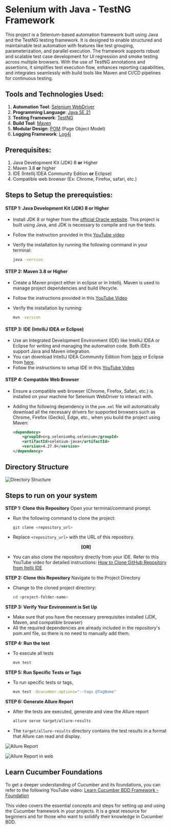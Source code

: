 # Selenium with Java - TestNG Framework
This project is a Selenium-based automation framework built using Java and the TestNG testing framework. It is designed to enable structured and maintainable test automation with features like test grouping, parameterization, and parallel execution. The framework supports robust and scalable test case development for UI regression and smoke testing across multiple browsers. With the use of TestNG annotations and assertions, it simplifies test execution flow, enhances reporting capabilities, and integrates seamlessly with build tools like Maven and CI/CD pipelines for continuous testing. 

## Tools and Technologies Used:
1. **Automation Tool**: [Selenium WebDriver](https://www.simplilearn.com/tutorials/selenium-tutorial/what-is-selenium-webdriver)
2. **Programming Language**: [Java SE 21](https://www.oracle.com/in/java/technologies/downloads/#jdk23-windows)  
3. **Testing Framework**: [TestNG](https://mvnrepository.com/artifact/io.cucumber/cucumber-testng)  
4. **Build Tool**: [Maven](https://maven.apache.org/)  
5. **Modular Design**: [POM](https://maven.apache.org/guides/introduction/introduction-to-the-pom.html) (Page Object Model)  
6. **Logging Framework**: [Log4j](https://testsigma.com/blog/log4j-selenium/) 

## Prerequisites:
1.	Java Development Kit (JDK) 8 **or** Higher
2.	Maven 3.8 **or** higher
3.	IDE (Intellij IDEA Community Edition **or** Eclipse)
4.	Compatible web browser (Ex: Chrome, Firefox, safari, etc.)

## Steps to Setup the prerequisties:
#### STEP 1: Java Development Kit (JDK) 8 **or** Higher
- Install JDK 8 or higher from the [official Oracle website](https://www.oracle.com/in/java/technologies/downloads/#jdk23-windows). This project is built using Java, and JDK is necessary to compile and run the tests.
- Follow the instruction provided in this [YouTube video](https://youtu.be/R6MoDMASwag?si=3eZOx12oEFkiDfRW)
- Verify the installation by running the following command in your terminal:
  
  ```bash
  java -version

#### STEP 2: Maven 3.8 **or** Higher
- Create a Maven project either in eclipse or in Intellij. Maven is used to manage project dependencies and build lifecycle.
- Follow the instructions provided in this [YouTube Video](https://youtu.be/i0ACQF8yX9E?si=fr01yXov68DbKqjV)
- Verify the installation by running:

  ```bash
  mvn -version

#### STEP 3:  IDE (IntelliJ IDEA or Eclipse)
- Use an Integrated Development Environment (IDE) like IntelliJ IDEA or Eclipse for writing and managing the automation code. Both IDEs support Java and Maven integration.
- You can download IntelliJ IDEA Community Edition from [here](https://www.jetbrains.com/idea/download/?section=windows) or Eclipse from [here](https://www.eclipse.org/downloads/download.php?file=/oomph/epp/2024-09/R/eclipse-inst-jre-win64.exe).
- Follow the instructions to setup IDE in this [YouTube Video](https://youtu.be/j6mLD6e75Go?si=KjORnMvATkEikUBM)

#### STEP 4: Compatible Web Browser
- Ensure a compatible web browser (Chrome, Firefox, Safari, etc.) is installed on your machine for Selenium WebDriver to interact with.
- Adding the following dependency in the `pom.xml` file will automatically download all the necessary drivers for supported browsers such as Chrome, Firefox (Gecko), Edge, etc., when you build the project using Maven:

  ```xml
  <dependency>
      <groupId>org.seleniumhq.selenium</groupId>
      <artifactId>selenium-java</artifactId>
      <version>4.27.0</version>
  </dependency>

## Directory Structure
![Directory Structure](https://github.com/user-attachments/assets/11f85d3e-00ab-4930-84fc-bc24b05e6eda)

## Steps to run on your system
**STEP 1: Clone this Repository**
Open your terminal/command prompt.
   - Run the following command to clone the project:
     ```bash
     git clone <repository_url>
     ```
   - Replace `<repository_url>` with the URL of this repository.

<p align="center"><b>[OR]</b></p>

- You can also clone the repository directly from your IDE. Refer to this YouTube video for detailed instructions: [How to Clone GitHub Repository from Itellij IDE](https://youtu.be/ILSQeAOK0gs?si=HXYv52tv5ONPwcEP)

**STEP 2: Clone this Repository**
Navigate to the Project Directory
- Change to the cloned project directory:
     ```bash
     cd <project-folder-name>
     ```
**STEP 3: Verify Your Environment is Set Up**  
 - Make sure that you have the necessary prerequisites installed (JDK, Maven, and compatible browser)
 - All the required dependencies are already included in the repository's pom.xml file, so there is no need to manually add them.

**STEP 4: Run the test**  
 - To execute all tests
     ```bash
     mvn test
     
**STEP 5: Run Specific Tests or Tags**
- To run specific tests or tags,
    ```bash
    mvn test -Dcucumber.options="--tags @TagName" 

**STEP 6: Generate Allure Report** 
- After the tests are executed, generate and view the Allure report
    ```bash
    allure serve target/allure-results
- The `target/allure-results` directory contains the test results in a format that Allure can read and display.

![Allure Report](https://github.com/user-attachments/assets/589d635d-2bf6-46b3-a589-cc0e54e9906c)

![Allure Report in web](https://github.com/user-attachments/assets/05ab1bea-81dd-4675-8ee2-41775dcaa449)

## Learn Cucumber Foundations
To get a deeper understanding of Cucumber and its foundations, you can refer to the following YouTube video:
[Learn Cucumber BDD Framework - Foundation](https://youtu.be/4e9vhX7ZuCw?si=lBfCocMnYC449Ajm)

This video covers the essential concepts and steps for setting up and using the Cucumber framework in your projects. It is a great resource for beginners and for those who want to solidify their knowledge in Cucumber BDD.














